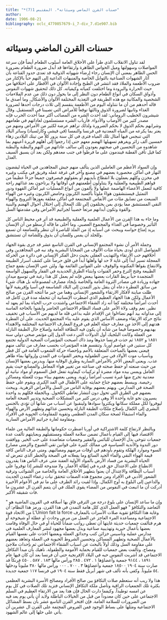 ```yaml
---
title: "*حسنات القرن الماضي وسيئاته*. المقتبس 1(7)"
author: 
date: 1906-08-21
bibliography: oclc_4770057679-i_7-div_7.d1e907.bib
---
```




#  حسنات القرن الماضي وسيئاته 


 لقد تناول الانقلاب الذي طرأ على الأخلاق العامة أسلوب الطعام أيضاً فإن سرعة المواصلات وسهولتها وميل الحواس الظاهرة وارتقاءها قد أبدل ضرورة الطعام بضرورة الحس الظاهر بمعنى أن الإنسان رجاء إرضاء شهواته الذوقية قد تعدى حدود القناعة بأن آثار الشهوات الصناعية بالتوابل الخاصة والمنبهات الداعية إلى النهم حباً بالإكثار من ضروب الأطعمة والملاذ فقد انتشر فن الطبخ وإجادة الألوان في الأقطار على اختلافها من حيث الحرارة والبرودة وما اختلفت كمياته وكيفياته. كل ذلك لتحقيق شهوات النفوس وأذواق السكان في أنواع الطعام دون النظر إلى ما يحول دون ذلك من عدم الملاءمات الشخصية والمكانية مع هذه الطريقة في التغذية المختلفة الألوان والأشكال. وما أصدق ما قاله أحدهم من أن ما نتناوله اليوم من الأطعمة ينقسم إلى  ثلاث  درجات أحدها لضرورة الغذاء وثانيها لضرورة الذوق وثالثها توقعاً للأمراض التي تصيبنا في المستقبل. وقال شيشرون الخطيب الروماني: لقد أحدث الشره من المصائب أكثر مما أحدث الحرب فإنه مصدر كثير من الأوصاب والأدواء. فأرباب الشره مستسلمون لعاداتهم في طعامهم وشرابهم بحكم الذوق لا بحكم الضرورة ولذلك تراهم عرضة لكثير من الأمراض ومنهم من يغتر بما يكرعه من المياه المعدنية في فرنسا والنمسا (في فيشي وكارلسباد) وسائر البلاد التي تنبجس فيها أمثال تلك المياه فترى في كل سنة يزور كلاً من تينك البلادين زهاء  خمسين  ألف  زائر ويغرهم تسهيلها الهضم معهم حتى إذا رجعوا إلى أهلهم قريرة أعينهم بما شاهدوه من التحسين في صحتهم يعودون إلى سالف عاداتهم من النهم والبطنة والبطنة كما قيل تأفن الفطنة فيندمون   على ما فرطوا في جنب معدهم ولكن بعد أن يسبق السيف العذل. 

 وإن السواد الأعظم من العاملين الذين يتألف منهم جيش المجاهدين في الحياة ليقضون النهار في أماكن محصورة بعضهم في مصنع وآخر في غرفة عمله وفريق في مكتب وغيره في مخزن وكلهم يعملون بلا انقطاع بأيديهم أو بعقولهم فيصرفون جميعاً جزءاً عظيماً من قواهم الطبيعية والعقلية ولا يتناولون أطعمتهم في أوقاتها ولا يرتاحون بعد غذائهم راحة كافية لتعمل الأعضاء الهاضمة عملها ولا يألفون من أنواع المسليات غير أماكن القهوة ودور التمثيل فيستنشقون هواءً ملوثاً بأكسيد الكربون وحامض الكربون وغيره   من الهواء المنبعث من تضايق مئات من الأنفاس المجتمعة في أماكن مغلقة يعوزها الترويح والهواء النقي المستنشق مما يؤدي بمن يختلفون إلى تلك المحال إلى اختلال أحوال الهضم والبنية والقوة وتكون أبدانهم مرتعاً خصيباً لجراثيم الأمراض وفي مقدمتها السل. 

 وما جاء به هذا القرن من الأعمال العلمية والعقلية والطبيعية قد أثر في محيط الناس كل التأثير وخصوصاً في الغذاء والمجموع العصبي. وما أحلى ما قاله أرسطو من أن الإنسان يريد إمتاع حواسه ويبحث عن أسبابه إذ من الملذ للباصرة أن تنظر وللسامعة أن تسمع وللجلد أن يمس وللسان أن يذوق وللشامة أن تستنشق. 

 وجملة الأمر أن نشوء المجتمع الإنساني في القرن التاسع  عشر  قد جرى بقوة الجهاد المتواصل الذي أودى بحياة مئات الألوف من الضحايا البشرية وقد نبه في المجاهدين وفي أخلافهم حب الارتقاء والتهذيب العقلي بحيث دخل الفكر الإنساني في دائرة من الحركة المعجلة تسير أبداً إلى غاية لا حد لها وأهلها أبداً في قلق حرصاً على كشف أسرار الطبيعة والانتفاع بقواها المكنونة والوقوف على القوانين القائمة بها. ولئن عني الإنسان بقمع جماح الطبيعة وفتح الترع وحفر القنوات وابتناء الطرق الحديدية في القفار والسهول الواسعة المتجمدة حباً بربط القارات بعضها ببعض فإنه لم يعمل كل هذا رغبة في توسيع ميدان جهاده وزيادة في مصادر الثروة العامة والخاصة بإيجاد مصارف لمصنوعاته بل هناك شيءٌ من سائق الفطرة دعاه أن ينقل بذور التمدن إلى البلاد الشاسعة في آسيا وإفريقية لأنها ظلت مباينة لأفكار الارتقاء والشعور الإنساني وهما من خير ما أنتجه القرن من صالح الأعمال ولكن هذا الجهاد العظيم الذي اضطرت الإنسانية أن تتحمله مدة قرن كامل قد أحدث أمراضاً مختلفة كما أنه زاد الشقاء الاجتماعي واشتدت حرب الحياة بما لم يعهد له نظير. نعم وقف ولاة الأمر على فساد النظام الاجتماعي الحاضر وأيقنوا بالحاجة الماسة إلى مداواته   بيد أنهم تضاءلوا عن الإقدام عليه بداعي قلة ما لديهم من الأسباب في تخفيف نتائج حركة الارتقاء وضعف الأساس الذي يقوم عليه بناء المجتمع الحديث. على أن الفطرة هدتهم إلى الأخذ من معارف حملة العلم في فروع المعارف الاجتماعية المختلفة والاهتداء بهديهم وخصوصاً فيما من شأنه أن يكون فيه النظافة العامة وإصلاح حال الطبقة   النازلة من العملة وكانت البلجيك أول الدولات التي دعت الدول إلى مؤتمر صحي دولي سنة  ١٨٥١  و  ١٨٥٢  ثم حذت فرنسا حذوها ومذ ذاك أصبحت المؤتمرات الصحية الدولية تجتمع كل سنتين في عواصم أوربا. وتنقسم هذه المؤتمرات بحسب معارف من تتألف منهم فيعنى بعضها بالمباحث المتعلقة بالأمم وبإحصاء حركة الشعوب العامة في كل قطر وبأسباب موت الأولاد في سن الطفولية وبحفر القنوات في المدن وإروائها بماء طاهر عذب. ويعنى البعض الآخر بالأمراض السارية وطرق الوقاية منها. ويدرس بعضها الإنسان من حيث صنعته أو حفظ صحته في صناعته من تغيير هواء المعامل والمصانع حيث يقيم العامل ويمس بيده مواد مضرة أو تركيبات كيماوية تفعل فعل السموم أو مواد نباتية أو معدنية تخرج منها غبرة تسبب أمراضاً رئوية. ويعنى بعضهم ببناء بيوت للعملة ومساكن رخيصة. ويبسط بعضهم جناح حمايته على الأطفال في المد الكبرى ويقوم على حفظ الصحة في المدارس. ويهتم بعضهم بوقاية الناس من السل والأمراض الزهرية. ويبحث بعضهم في الطرق التي تحول دون انتشار تعاطي الكحول. وبالجملة فكلهم يد واحدة يسيرون نحو غاية واحدة ألا وهي درس كثير من المشكلات الصحية وتدبير الصحة العامة ليوفروا لكل مملكة سكانها ويكثروا سوادها ولينقبوا عن أسباب من شأنها أن تؤدي بالجنس البشري إلى الكمال بإصلاح ملكات الطبقة النازلة وتحسين غذائهم وتطهير الأرض والهواء والماء استبقاءً لصحة سكان المدن العظمى وتقوية للمقاومات الحيوية في الأفراد ومقاومة لغارة جراثيم الأمراض السارية. 

 وبالنظر لارتفاع كلمة الاشتراكية في أوربا اضطرت حكوماتها والطبقة العالية من علماء الاقتصاد فيها إلى القيام بأعمال تضمن سلامة العملة ومستقبلهم وبعنايتهم تألفت عدة جمعيات تتوخى بذل الإحسان للبائس والفقير وجمعيات متعاضدة على حب الخير. ووافقت دور الندوة والأندية السياسية في ممالك كثيرة على قوانين تقي الشيوخ والزمنى مصارع السوء وموارد الهلكة وتقوم بأودهم في أوقات مرضهم ومصائبهم. ومتى عرف الناس كافة قيمة الهواء النقي والماء الجيد السائغ وما يفعلانه في الصحة والخطر الذي تتعرض له الحياة البشرية من فساد الأرض بالمواد الأولية العفنة متى عرف الناس هذا يقدرون الانطباع على الاعتدال   حق قدره في إطالة الأعمار. ولا مندوحة للبشر إذا توفروا على   أسباب النظافة والاعتدال أن يعنوا بتطهير الأخلاق العامة والخاصة من الشوائب وترقية الشعور الأدبي في الأفراد ومن مجموع هذه الصفات تتحقق نيات زعماء التمدن الحديث والداعين إلى البلوغ به أوج الكمال. وإذا لقيت رائد الطرف على ما تم في الأعوام الأخيرة أدركت أن ما انبعث في النفوس من المضاء يقوي الملك في أن يتمم القرن ال  عشرون  ما فات شقيقه الأكبر. 

 وإن ما ساعد الإنسان على بلوغ درجة من الترقي فاق بها أسلافه في القرون الماضية هو  " التعاضد والتكافؤ " فهو العمل الذي كلل هامة التمدن في هذا القرن. ورمز هذا النظام:   أن من الاتحاد قوة  L'Union fait la force  وغاية هذا التكافؤ تقوية صلات   الأسرات بالمعارف الاجتماعية ومساعدة المرء العاجز عن العمل من مرض وحادث أو عطلة   أو شيخوخة أو هرم فتألفت جمعيات حديثة غايتها أن تعطي رواتب ضماناً للحياة أو في حال الوفاة وقامت بعضها بأعمال خيرية وتهذيبية صناعية وبذل بعضها مجهود لنشر المعارف العلمية في مدارس عملية وتأسيس خزائن كتب وحدائق العملة وبعضها أخذت على نفسها القيام بالأعمال الصحية وتطهير المساكن وتحسين الشروط الحيوية في العملة وتعاهد بعضهم على مقاومة السل وذلك أولاً بالبحث عن أسباب الشقاء الاجتماعي ثم بإحداث ملاجئ ومصاح. وتألفت بعض جمعيات للقيام بحماية الأمومة والطفولة. ناهيك بأن مبدأ التكافل الاجتماعي قد أشربت النفوس حبه في البلاد الإفرنجية حتى أن فرنسا بعد أن كان فيها عام  ١٨٩١  ،  ٩١٤٤  جمعية وأعضاؤها  ١  .  ٤٧٢  .  ٢٨٥  ورأس مالها  ١٨٣  .  ٥٨٧  .  ٤٥٠  فرنكاً قد صارت سنة  ١٩٠٤  ١٨٥٠٠  جمعية وأعضاؤها  ٣  .  ٧٠٠  .  ٠٠٠  ورأس مالها  ٣٨٠  مليوناً ودخلها  ٥٤  مليوناً. وكفى بأنه تألف في شهر أبريل فقط سنة  ١٩٠٤  في فرنسا  ١١٧  جمعية جديدة. 

 هذا ولا ريب أنه ستعظم صلات التكافؤ بين صالح الأفراد ومصالح الأسرة البشرية العظمى بكثرة تلك الجمعيات الراقية وتأصل ملكة التكافل الإنساني فتزيد تلك الصلات في كل يوم عن امسه توطيداً. وكيفما دارت الحال فإن هذا يعد من الارتقاء العظيم في السلم الاجتماعي على حين كان معدوداً من قبل من الخيالات الباطلة ولابد أن يأتي يوم يعد فيه من الضرورات للسلامة العامة. فإن افتخر القرن التاسع  عشر  بأن بسط المشاكل الاجتماعية ومثلها على بساط الوجود فمن الفروض المحتمة على القرن ال  عشرين  أن يأتي   على حلها إلى عالم الشهود. 

